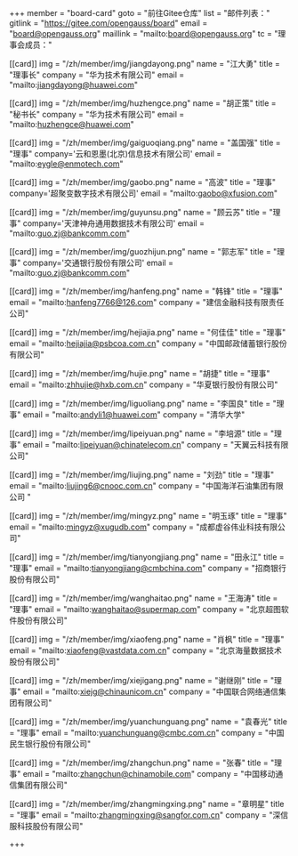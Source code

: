 ﻿+++
member = "board-card"
goto = "前往Gitee仓库" 
list = "邮件列表："
gitlink = "https://gitee.com/opengauss/board"
email = "board@opengauss.org"
maillink = "mailto:board@opengauss.org"
tc = "理事会成员："

[[card]]
img = "/zh/member/img/jiangdayong.png"
name = "江大勇"
title = "理事长"
company = "华为技术有限公司"
email = "mailto:jiangdayong@huawei.com" 


[[card]]
img = "/zh/member/img/huzhengce.png"
name = "胡正策"
title = "秘书长"
company = "华为技术有限公司"
email = "mailto:huzhengce@huawei.com" 


[[card]]
img = "/zh/member/img/gaiguoqiang.png"
name = "盖国强"
title = "理事"
company='云和恩墨(北京)信息技术有限公司'
email = "mailto:eygle@enmotech.com" 


[[card]]
img = "/zh/member/img/gaobo.png"
name = "高波"
title = "理事"
company='超聚变数字技术有限公司'
email = "mailto:gaobo@xfusion.com" 


[[card]]
img = "/zh/member/img/guyunsu.png"
name = "顾云苏"
title = "理事"
company='天津神舟通用数据技术有限公司'
email = "mailto:guo.zj@bankcomm.com" 

[[card]]
img = "/zh/member/img/guozhijun.png"
name = "郭志军"
title = "理事"
company='交通银行股份有限公司'
email = "mailto:guo.zj@bankcomm.com" 



[[card]]
img = "/zh/member/img/hanfeng.png"
name = "韩锋"
title = "理事"
email = "mailto:hanfeng7766@126.com"
company = "建信金融科技有限责任公司"
 

[[card]]
img = "/zh/member/img/hejiajia.png"
name = "何佳佳"
title = "理事"
email = "mailto:hejiajia@psbcoa.com.cn"
company = "中国邮政储蓄银行股份有限公司"


[[card]]
img = "/zh/member/img/hujie.png"
name = "胡捷"
title = "理事"
email = "mailto:zhhujie@hxb.com.cn"
company = "华夏银行股份有限公司"


[[card]]
img = "/zh/member/img/liguoliang.png"
name = "李国良"
title = "理事"
email = "mailto:andyli1@huawei.com"
company = "清华大学"


[[card]]
img = "/zh/member/img/lipeiyuan.png"
name = "李培源"
title = "理事"
email = "mailto:lipeiyuan@chinatelecom.cn"
company = "天翼云科技有限公司"


[[card]]
img = "/zh/member/img/liujing.png"
name = "刘劲"
title = "理事"
email = "mailto:liujing6@cnooc.com.cn"
company = "中国海洋石油集团有限公司	" 


[[card]]
img = "/zh/member/img/mingyz.png"
name = "明玉琢"
title = "理事"
email = "mailto:mingyz@xugudb.com"
company = "成都虚谷伟业科技有限公司"

[[card]]
img = "/zh/member/img/tianyongjiang.png"
name = "田永江"
title = "理事"
email = "mailto:tianyongjiang@cmbchina.com"
company = "招商银行股份有限公司"


[[card]]
img = "/zh/member/img/wanghaitao.png"
name = "王海涛"
title = "理事"
email = "mailto:wanghaitao@supermap.com"
company = "北京超图软件股份有限公司"


[[card]]
img = "/zh/member/img/xiaofeng.png"
name = "肖枫"
title = "理事"
email = "mailto:xiaofeng@vastdata.com.cn"
company = "北京海量数据技术股份有限公司"


[[card]]
img = "/zh/member/img/xiejigang.png"
name = "谢继刚"
title = "理事"
email = "mailto:xiejg@chinaunicom.cn"
company = "中国联合网络通信集团有限公司" 

[[card]]
img = "/zh/member/img/yuanchunguang.png"
name = "袁春光"
title = "理事"
email = "mailto:yuanchunguang@cmbc.com.cn"
company = "中国民生银行股份有限公司"

[[card]]
img = "/zh/member/img/zhangchun.png"
name = "张春"
title = "理事"
email = "mailto:zhangchun@chinamobile.com"
company = "中国移动通信集团有限公司" 

[[card]]
img = "/zh/member/img/zhangmingxing.png"
name = "章明星"
title = "理事"
email = "mailto:zhangmingxing@sangfor.com.cn"
company = "深信服科技股份有限公司" 

+++